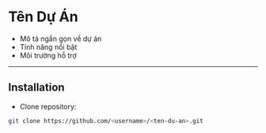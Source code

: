 # Tên Dự Án

- Mô tả ngắn gọn về dự án
- Tính năng nổi bật
- Môi trường hỗ trợ

---

## Installation

- Clone repository:

```bash
git clone https://github.com/<username>/<ten-du-an>.git
